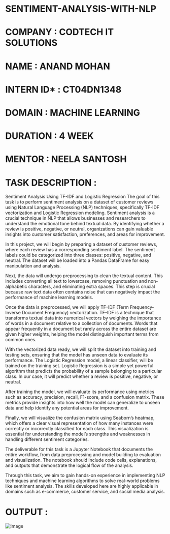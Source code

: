 # SENTIMENT-ANALYSIS-WITH-NLP

# COMPANY : CODTECH IT SOLUTIONS

# NAME : ANAND MOHAN

# INTERN ID* : CT04DN1348

# DOMAIN : MACHINE LEARNING

# DURATION : 4 WEEK

# MENTOR : NEELA SANTOSH

# TASK DESCRIPTION :
 Sentiment Analysis Using TF-IDF and Logistic Regression
The goal of this task is to perform sentiment analysis on a dataset of customer reviews using Natural Language Processing (NLP) techniques, specifically TF-IDF vectorization and Logistic Regression modeling. Sentiment analysis is a crucial technique in NLP that allows businesses and researchers to understand the emotional tone behind textual data. By identifying whether a review is positive, negative, or neutral, organizations can gain valuable insights into customer satisfaction, preferences, and areas for improvement.

In this project, we will begin by preparing a dataset of customer reviews, where each review has a corresponding sentiment label. The sentiment labels could be categorized into three classes: positive, negative, and neutral. The dataset will be loaded into a Pandas DataFrame for easy manipulation and analysis.

Next, the data will undergo preprocessing to clean the textual content. This includes converting all text to lowercase, removing punctuation and non-alphabetic characters, and eliminating extra spaces. This step is crucial because raw text data often contains noise that can negatively impact the performance of machine learning models.

Once the data is preprocessed, we will apply TF-IDF (Term Frequency-Inverse Document Frequency) vectorization. TF-IDF is a technique that transforms textual data into numerical vectors by weighing the importance of words in a document relative to a collection of documents. Words that appear frequently in a document but rarely across the entire dataset are given higher weights, helping the model distinguish important terms from common ones.

With the vectorized data ready, we will split the dataset into training and testing sets, ensuring that the model has unseen data to evaluate its performance. The Logistic Regression model, a linear classifier, will be trained on the training set. Logistic Regression is a simple yet powerful algorithm that predicts the probability of a sample belonging to a particular class. In our case, it will predict whether a review is positive, negative, or neutral.

After training the model, we will evaluate its performance using metrics such as accuracy, precision, recall, F1-score, and a confusion matrix. These metrics provide insights into how well the model can generalize to unseen data and help identify any potential areas for improvement.

Finally, we will visualize the confusion matrix using Seaborn’s heatmap, which offers a clear visual representation of how many instances were correctly or incorrectly classified for each class. This visualization is essential for understanding the model’s strengths and weaknesses in handling different sentiment categories.

The deliverable for this task is a Jupyter Notebook that documents the entire workflow, from data preprocessing and model building to evaluation and visualization. The notebook should include code cells, explanations, and outputs that demonstrate the logical flow of the analysis.

Through this task, we aim to gain hands-on experience in implementing NLP techniques and machine learning algorithms to solve real-world problems like sentiment analysis. The skills developed here are highly applicable in domains such as e-commerce, customer service, and social media analysis.

# OUTPUT :

![Image](https://github.com/user-attachments/assets/b087b4d9-a870-4cb3-b3d9-a1cf918d1686)
